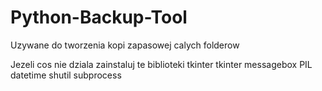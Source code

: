 # Python-Backup-Tool
Uzywane do tworzenia kopi zapasowej calych folderow 

Jezeli cos nie dziala zainstaluj te biblioteki
tkinter
tkinter messagebox
PIL
datetime
shutil
subprocess
